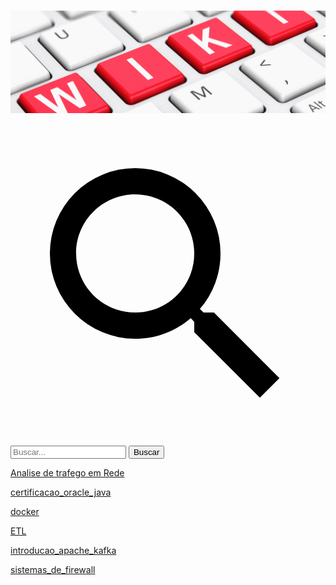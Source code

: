 # ![wiki banner](img/wiki_banner.png)

<div id="divBusca">
  <svg focusable="false" xmlns="http://www.w3.org/2000/svg" viewBox="0 0 24 24"><path d="M15.5 14h-.79l-.28-.27A6.471 6.471 0 0 0 16 9.5 6.5 6.5 0 1 0 9.5 16c1.61 0 3.09-.59 4.23-1.57l.27.28v.79l5 4.99L20.49 19l-4.99-5zm-6 0C7.01 14 5 11.99 5 9.5S7.01 5 9.5 5 14 7.01 14 9.5 11.99 14 9.5 14z"></path></svg>
  <input type="text" id="txtBusca" placeholder="Buscar..."/>
  <button id="btnBusca">Buscar</button>
</div>


<link rel="stylesheet" type="text/css" href="css/index.css" media="screen" />


[Analise de trafego em Rede](analise_de_trafego_em_redes_TCP/analise_de_trafego_em_rede.md)

[certificacao_oracle_java](certificacao_oracle_java/certificacao_oracle_java.md)

[docker](docker/docker.md)

[ETL](ETL/etl.md)

[introducao_apache_kafka](introducao_apache_kafka/introducao_apache_kafka.md)

[sistemas_de_firewall](sistemas_de_firewall/sistemas_de_firewall.md)